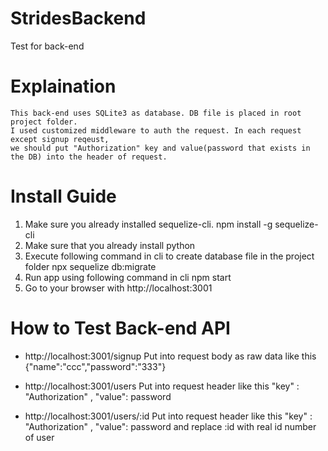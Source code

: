 # StridesBackend
Test for back-end

# Explaination
    This back-end uses SQLite3 as database. DB file is placed in root project folder.
    I used customized middleware to auth the request. In each request except signup reqeust,
    we should put "Authorization" key and value(password that exists in the DB) into the header of request.


# Install Guide
1. Make sure you already installed sequelize-cli.
    npm install -g sequelize-cli
2. Make sure that you already install python
3. Execute following command in cli to create database file in the project folder
    npx sequelize db:migrate
4. Run app using following command in cli
    npm start
5. Go to your browser with http://localhost:3001


# How to Test Back-end API

- http://localhost:3001/signup
    Put into request body as raw data like this {"name":"ccc","password":"333"}

- http://localhost:3001/users
    Put into request header like this "key" : "Authorization" , "value": password

- http://localhost:3001/users/:id
    Put into request header like this "key" : "Authorization" , "value": password
    and replace :id with real id number of user
    